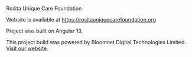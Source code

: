Rosita Unique Care Foundation

Website is available at https://rositauniquecarefoundation.org

Project was built on Angular 13.

This project build was powered by Bloomnet Digital Technologies Limited. <a href="https://bloomnet.com.ng" target="_blank">Visit our website</a>.
